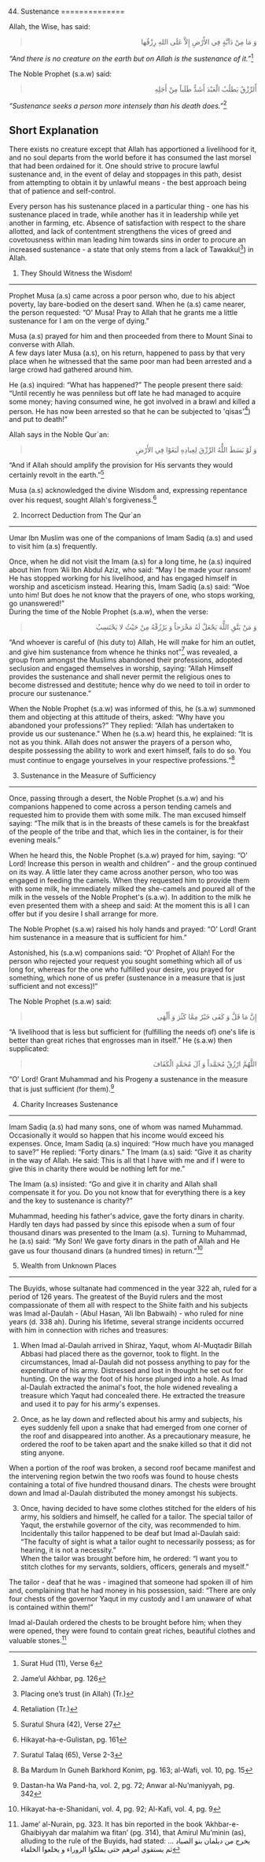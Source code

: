 44. Sustenance
==============

Allah, the Wise, has said:

<blockquote dir="rtl">
  <p>
وَ مَا مِنْ دَآبَّةٍ فِي الأََرْضِ إِلاَّ عَلَى اللهِ رِزْقُها
  </p>
</blockquote>

*“And there is no creature on the earth but on Allah is the sustenance
of it.”*[^1]

The Noble Prophet (s.a.w) said:

<blockquote dir="rtl">
  <p>
أََلرِّزْقُ يَطلُبُ الْعَبْدَ أَشَدُّ طَلَباً مِنْ أَجَلِهِ
  </p>
</blockquote>

*“Sustenance seeks a person more intensely than his death does.”*[^2]

Short Explanation
-----------------

There exists no creature except that Allah has apportioned a livelihood
for it, and no soul departs from the world before it has consumed the
last morsel that had been ordained for it. One should strive to procure
lawful sustenance and, in the event of delay and stoppages in this path,
desist from attempting to obtain it by unlawful means - the best
approach being that of patience and self-control.

Every person has his sustenance placed in a particular thing - one has
his sustenance placed in trade, while another has it in leadership while
yet another in farming, etc. Absence of satisfaction with respect to the
share allotted, and lack of contentment strengthens the vices of greed
and covetousness within man leading him towards sins in order to procure
an increased sustenance - a state that only stems from a lack of
Tawakkul[^3]) in Allah.

1) They Should Witness the Wisdom!
----------------------------------

Prophet Musa (a.s) came across a poor person who, due to his abject
poverty, lay bare-bodied on the desert sand. When he (a.s) came nearer,
the person requested: “O' Musa! Pray to Allah that he grants me a little
sustenance for I am on the verge of dying.”

Musa (a.s) prayed for him and then proceeded from there to Mount Sinai
to converse with Allah.  
 A few days later Musa (a.s), on his return, happened to pass by that
very place when he witnessed that the same poor man had been arrested
and a large crowd had gathered around him.

He (a.s) inquired: “What has happened?” The people present there said:
“Until recently he was penniless but off late he had managed to acquire
some money; having consumed wine, he got involved in a brawl and killed
a person. He has now been arrested so that he can be subjected to
'qisas'[^4]) and put to death!”

Allah says in the Noble Qur\`an:

<blockquote dir="rtl">
  <p>
وَ لَوْ بَسَطَ اللٌّهُ الرِّزْقَ لِعِبادِهِ لَبَغَوْا فِي الأَرْضِ‏
  </p>
</blockquote>

“And if Allah should amplify the provision for His servants they would
certainly revolt in the earth.”[^5]

Musa (a.s) acknowledged the divine Wisdom and, expressing repentance
over his request, sought Allah's forgiveness.[^6]

2) Incorrect Deduction from The Qur\`an
---------------------------------------

Umar Ibn Muslim was one of the companions of Imam Sadiq (a.s) and used
to visit him (a.s) frequently.

Once, when he did not visit the Imam (a.s) for a long time, he (a.s)
inquired about him from ‘Ali Ibn Abdul Aziz, who said: “May I be made
your ransom! He has stopped working for his livelihood, and has engaged
himself in worship and asceticism instead. Hearing this, Imam Sadiq
(a.s) said: “Woe unto him! But does he not know that the prayers of one,
who stops working, go unanswered!”  
 During the time of the Noble Prophet (s.a.w), when the verse:

<blockquote dir="rtl">
  <p>
وَ مَنْ يَتَّقِ اللٌّهَ يَجْعَلْ لَهُ مَخْرَجاً وَ يَرْزُقْهُ مِنْ
حَيْثُ لا يَحْتَسِبُ‏
  </p>
</blockquote>

“And whoever is careful of (his duty to) Allah, He will make for him an
outlet, and give him sustenance from whence he thinks not”[^7] was
revealed, a group from amongst the Muslims abandoned their professions,
adopted seclusion and engaged themselves in worship, saying: “Allah
Himself provides the sustenance and shall never permit the religious
ones to become distressed and destitute; hence why do we need to toil in
order to procure our sustenance.”

When the Noble Prophet (s.a.w) was informed of this, he (s.a.w) summoned
them and objecting at this attitude of theirs, asked: “Why have you
abandoned your professions?” They replied: “Allah has undertaken to
provide us our sustenance.” When he (s.a.w) heard this, he explained:
“It is not as you think. Allah does not answer the prayers of a person
who, despite possessing the ability to work and exert himself, fails to
do so. You must continue to engage yourselves in your respective
professions.”[^8]

3) Sustenance in the Measure of Sufficiency
-------------------------------------------

Once, passing through a desert, the Noble Prophet (s.a.w) and his
companions happened to come across a person tending camels and requested
him to provide them with some milk. The man excused himself saying: “The
milk that is in the breasts of these camels is for the breakfast of the
people of the tribe and that, which lies in the container, is for their
evening meals.”

When he heard this, the Noble Prophet (s.a.w) prayed for him, saying:
“O' Lord! Increase this person in wealth and children” - and the group
continued on its way. A little later they came across another person,
who too was engaged in feeding the camels. When they requested him to
provide them with some milk, he immediately milked the she-camels and
poured all of the milk in the vessels of the Noble Prophet's (s.a.w). In
addition to the milk he even presented them with a sheep and said: At
the moment this is all I can offer but if you desire I shall arrange for
more.

The Noble Prophet (s.a.w) raised his holy hands and prayed: “O' Lord!
Grant him sustenance in a measure that is sufficient for him.”

Astonished, his (s.a.w) companions said: “O' Prophet of Allah! For the
person who rejected your request you sought something which all of us
long for, whereas for the one who fulfilled your desire, you prayed for
something, which none of us prefer (sustenance in a measure that is just
sufficient and not excess)!”

The Noble Prophet (s.a.w) said:

<blockquote dir="rtl">
  <p>
إِنَّ مَا قَلَّ وَ كَفَى خَيْرٌ مِمَّا كَثُرَ وَ أَلْهَى
  </p>
</blockquote>

“A livelihood that is less but sufficient for (fulfilling the needs of)
one's life is better than great riches that engrosses man in itself.” He
(s.a.w) then supplicated:

<blockquote dir="rtl">
  <p>
اللَّهُمَّ ارْزُقْ مُحَمَّداً وَ آلَ مُحَمَّدٍ الْكَفَافَ
  </p>
</blockquote>

“O' Lord! Grant Muhammad and his Progeny a sustenance in the measure
that is just sufficient (for them).[^9]

4) Charity Increases Sustenance
-------------------------------

Imam Sadiq (a.s) had many sons, one of whom was named Muhammad.
Occasionally it would so happen that his income would exceed his
expenses. Once, Imam Sadiq (a.s) inquired: “How much have you managed to
save?” He replied: “Forty dinars.” The Imam (a.s) said: “Give it as
charity in the way of Allah. He said: This is all that I have with me
and if I were to give this in charity there would be nothing left for
me.”

The Imam (a.s) insisted: “Go and give it in charity and Allah shall
compensate it for you. Do you not know that for everything there is a
key and the key to sustenance is charity?”

Muhammad, heeding his father's advice, gave the forty dinars in charity.
Hardly ten days had passed by since this episode when a sum of four
thousand dinars was presented to the Imam (a.s). Turning to Muhammad, he
(a.s) said: “My Son! We gave forty dinars in the path of Allah and He
gave us four thousand dinars (a hundred times) in return.”[^10]

5) Wealth from Unknown Places
-----------------------------

The Buyids, whose sultanate had commenced in the year 322 ah, ruled for
a period of 126 years. The greatest of the Buyid rulers and the most
compassionate of them all with respect to the Shiite faith and his
subjects was Imad al-Daulah - (Abul Hasan, ‘Ali Ibn Babwaih) - who ruled
for nine years (d. 338 ah). During his lifetime, several strange
incidents occurred with him in connection with riches and treasures:

1. When Imad al-Daulah arrived in Shiraz, Yaqut, whom Al-Muqtadir Billah
Abbasi had placed there as the governor, took to flight. In the
circumstances, Imad al-Daulah did not possess anything to pay for the
expenditure of his army. Distressed and lost in thought he set out for
hunting. On the way the foot of his horse plunged into a hole. As Imad
al-Daulah extracted the animal's foot, the hole widened revealing a
treasure which Yaqut had concealed there. He extracted the treasure and
used it to pay for his army's expenses.

2. Once, as he lay down and reflected about his army and subjects, his
eyes suddenly fell upon a snake that had emerged from one corner of the
roof and disappeared into another. As a precautionary measure, he
ordered the roof to be taken apart and the snake killed so that it did
not sting anyone.

When a portion of the roof was broken, a second roof became manifest and
the intervening region betwin the two roofs was found to house chests
containing a total of five hundred thousand dinars. The chests were
brought down and Imad al-Daulah distributed the money amongst his
subjects.

3. Once, having decided to have some clothes stitched for the elders of
his army, his soldiers and himself, he called for a tailor. The special
tailor of Yaqut, the erstwhile governor of the city, was recommended to
him. Incidentally this tailor happened to be deaf but Imad al-Daulah
said: “The faculty of sight is what a tailor ought to necessarily
possess; as for hearing, it is not a necessity.”  
 When the tailor was brought before him, he ordered: “I want you to
stitch clothes for my servants, soldiers, officers, generals and
myself.”

The tailor - deaf that he was - imagined that someone had spoken ill of
him and, complaining that he had money in his possession, said: “There
are only four chests of the governor Yaqut in my custody and I am
unaware of what is contained within them!”

Imad al-Daulah ordered the chests to be brought before him; when they
were opened, they were found to contain great riches, beautiful clothes
and valuable stones.[^11]

[^1]: Surat Hud (11), Verse 6

[^2]: Jame’ul Akhbar, pg. 126

[^3]: Placing one’s trust (in Allah) (Tr.)

[^4]: Retaliation (Tr.)

[^5]: Suratul Shura (42), Verse 27

[^6]: Hikayat-ha-e-Gulistan, pg. 161

[^7]: Suratul Talaq (65), Verse 2-3

[^8]: Ba Mardum In Guneh Barkhord Konim, pg. 163; al-Wafi, vol. 10, pg.
15

[^9]: Dastan-ha Wa Pand-ha, vol. 2, pg. 72; Anwar al-Nu’maniyyah, pg.
342

[^10]: Hikayat-ha-e-Shanidani, vol. 4, pg. 92; Al-Kafi, vol. 4, pg. 9

[^11]: Jame’ al-Nurain, pg. 323. It has bin reported in the book
‘Akhbar-e-Ghaibiyyah dar malahim wa fitan’ (pg. 314), that Amirul
Mu’minin (as), alluding to the rule of the Buyids, had stated: يخرج من
ديلمان بنو الصياد ... ثم يستقوي امرهم حتى يملكوا الزوراء و يخلعوا
الخلفاء


